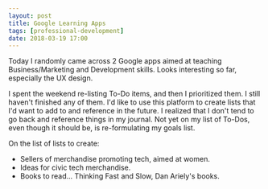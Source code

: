 ```yaml
---
layout: post
title: Google Learning Apps
tags: [professional-development]
date: 2018-03-19 17:00
---
```


Today I randomly came across 2 Google apps aimed at teaching Business/Marketing and Development skills.  Looks interesting so far, especially the UX design.

I spent the weekend re-listing To-Do items, and then I prioritized them.  I still haven't finished any of them.  I'd like to use this platform to create lists that I'd want to add to and reference in the future.  I realized that I don't tend to go back and reference things in my journal.  Not yet on my list of To-Dos, even though it should be, is re-formulating my goals list.

On the list of lists to create:
* Sellers of merchandise promoting tech, aimed at women.
* Ideas for civic tech merchandise.
* Books to read... Thinking Fast and Slow, Dan Ariely's books.
